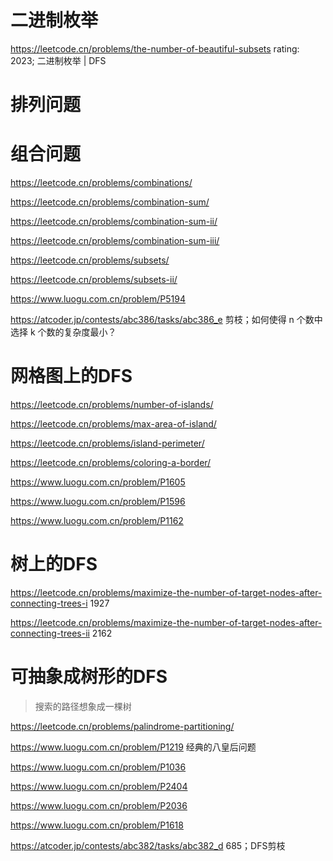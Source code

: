 # 二进制枚举

https://leetcode.cn/problems/the-number-of-beautiful-subsets rating: 2023; 二进制枚举 | DFS

# 排列问题



# 组合问题

https://leetcode.cn/problems/combinations/

https://leetcode.cn/problems/combination-sum/

https://leetcode.cn/problems/combination-sum-ii/

https://leetcode.cn/problems/combination-sum-iii/

https://leetcode.cn/problems/subsets/

https://leetcode.cn/problems/subsets-ii/

https://www.luogu.com.cn/problem/P5194



https://atcoder.jp/contests/abc386/tasks/abc386_e	剪枝；如何使得 n 个数中选择 k 个数的复杂度最小？

# 网格图上的DFS

https://leetcode.cn/problems/number-of-islands/

https://leetcode.cn/problems/max-area-of-island/

https://leetcode.cn/problems/island-perimeter/

https://leetcode.cn/problems/coloring-a-border/



https://www.luogu.com.cn/problem/P1605

https://www.luogu.com.cn/problem/P1596

https://www.luogu.com.cn/problem/P1162



# 树上的DFS

https://leetcode.cn/problems/maximize-the-number-of-target-nodes-after-connecting-trees-i	1927

https://leetcode.cn/problems/maximize-the-number-of-target-nodes-after-connecting-trees-ii	2162

# 可抽象成树形的DFS

> 搜索的路径想象成一棵树

https://leetcode.cn/problems/palindrome-partitioning/



https://www.luogu.com.cn/problem/P1219	经典的八皇后问题

https://www.luogu.com.cn/problem/P1036

https://www.luogu.com.cn/problem/P2404

https://www.luogu.com.cn/problem/P2036

https://www.luogu.com.cn/problem/P1618



https://atcoder.jp/contests/abc382/tasks/abc382_d	685；DFS剪枝



